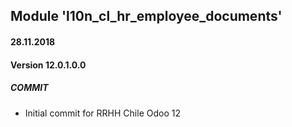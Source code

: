 ## Module 'l10n_cl_hr_employee_documents'

#### 28.11.2018
#### Version 12.0.1.0.0
##### COMMIT
- Initial commit for RRHH Chile Odoo 12
